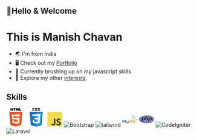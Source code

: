 ## 👋Hello & Welcome
# This is Manish Chavan
* 🌏 I'm from India
* 🖥️ Check out my [Portfolio](https://manishchv.vercel.app/)
* 💯 Currently brushing up on my javascript skills
* 💫 Explore my other [interests](https://www.instagram.com/maxsoch_yt/).

## Skills
<div align="left">
  <a href="https://www.w3.org/html/" target="_blank" rel="noreferrer" style="text-decoration: none;">
    <img src="https://raw.githubusercontent.com/devicons/devicon/master/icons/html5/html5-original-wordmark.svg" alt="html5" width="50" height="50"/>
  </a>
  <a href="https://www.w3schools.com/css/" target="_blank" rel="noreferrer" style="text-decoration: none;">
    <img src="https://raw.githubusercontent.com/devicons/devicon/master/icons/css3/css3-original-wordmark.svg" alt="css3" width="50" height="50"/>
  </a>
  <a href="https://developer.mozilla.org/en-US/docs/Web/JavaScript" target="_blank" rel="noreferrer" style="text-decoration: none;">
    <img src="https://raw.githubusercontent.com/devicons/devicon/master/icons/javascript/javascript-original.svg" alt="javascript" width="40" height="40"/>
  </a>
  <a href="https://getbootstrap.com/docs/3.4/javascript/" target="_blank" style="text-decoration: none;">
    <img src="https://getbootstrap.com/docs/5.3/assets/brand/bootstrap-logo-shadow.png" alt="Bootstrap" height="40" width="50"/>
  </a>
  <a href="https://tailwindcss.com/" target="_blank" rel="noreferrer" style="text-decoration: none;">
    <img src="https://www.vectorlogo.zone/logos/tailwindcss/tailwindcss-icon.svg" alt="tailwind" width="40" height="40"/>
  </a>
  <a href="https://www.mysql.com/" target="_blank" rel="noreferrer" style="text-decoration: none;">
    <img src="https://raw.githubusercontent.com/devicons/devicon/master/icons/mysql/mysql-original-wordmark.svg" alt="mysql" width="40" height="40"/>
  </a>
  <a href="https://www.php.net" target="_blank" rel="noreferrer" style="text-decoration: none;">
    <img src="https://raw.githubusercontent.com/devicons/devicon/master/icons/php/php-original.svg" alt="php" width="40" height="40"/>
  </a>
  <a href="https://codeigniter.com/" target="_blank" rel="noreferrer" style="text-decoration: none;">
    <img src="https://github.com/user-attachments/assets/934d1637-c189-4233-8891-f51bbd6473e6" alt="CodeIgniter" width="40" height="40"/>
  </a>
  <a href="https://laravel.com/" target="_blank" rel="noreferrer" style="text-decoration: none;">
    <img src="https://github.com/user-attachments/assets/6572b748-bbe9-4ee0-b2a0-5f800a649cce" alt="Laravel" width="40" height="40"/>
  </a>
</div>
